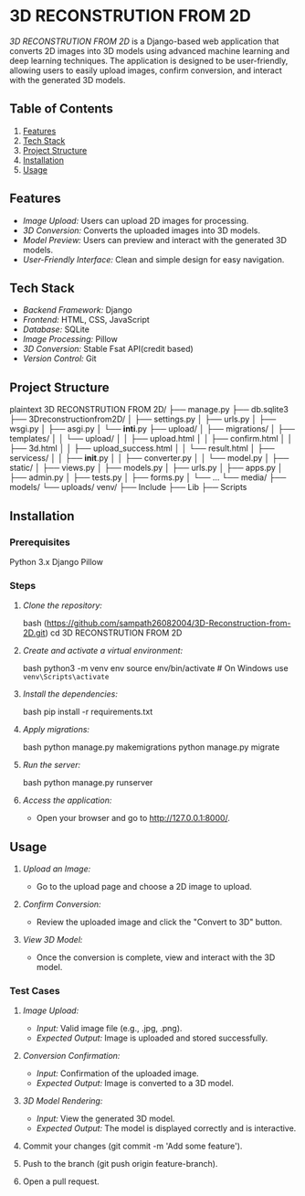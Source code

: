 # 3D RECONSTRUTION FROM 2D

*3D RECONSTRUTION FROM 2D* is a Django-based web application that converts 2D images into 3D models using advanced machine learning and deep learning techniques. The application is designed to be user-friendly, allowing users to easily upload images, confirm conversion, and interact with the generated 3D models.

## Table of Contents

1. [Features](#features)
2. [Tech Stack](#tech-stack)
3. [Project Structure](#project-structure)
4. [Installation](#installation)
5. [Usage](#usage)

## Features

- *Image Upload:* Users can upload 2D images for processing.
- *3D Conversion:* Converts the uploaded images into 3D models.
- *Model Preview:* Users can preview and interact with the generated 3D models.
- *User-Friendly Interface:* Clean and simple design for easy navigation.

## Tech Stack

- *Backend Framework:* Django
- *Frontend:* HTML, CSS, JavaScript
- *Database:* SQLite 
- *Image Processing:* Pillow
- *3D Conversion:* Stable Fsat API(credit based)
- *Version Control:* Git

## Project Structure

plaintext
3D RECONSTRUTION FROM 2D/
├── manage.py
├── db.sqlite3
├── 3Dreconstructionfrom2D/
│   ├── settings.py
│   ├── urls.py
│   ├── wsgi.py
│   ├── asgi.py
│   └── __inti__.py
├── upload/
│   ├── migrations/
│   ├── templates/
│   │   └── upload/
│   │       ├── upload.html
│   │       ├── confirm.html
│   │       ├── 3d.html
│   │       ├── upload_success.html
│   │       └── result.html
│   ├── servicess/
│   │   ├── __init__.py
│   │   ├── converter.py
│   │   └── model.py
│   ├── static/
│   ├── views.py
│   ├── models.py
│   ├── urls.py
│   ├── apps.py
│   ├── admin.py
│   ├── tests.py
│   ├── forms.py
│   └── ...
└── media/
    ├── models/
    └── uploads/
venv/
├── Include
├── Lib
├── Scripts


## Installation

### Prerequisites

Python 3.x
Django
Pillow

### Steps

1. *Clone the repository:*

   bash
(https://github.com/sampath26082004/3D-Reconstruction-from-2D.git)
cd 3D RECONSTRUTION FROM 2D
   

2. *Create and activate a virtual environment:*

   bash
   python3 -m venv env
   source env/bin/activate  # On Windows use `venv\Scripts\activate`
   

3. *Install the dependencies:*

   bash
   pip install -r requirements.txt
   

4. *Apply migrations:*

   bash
   python manage.py makemigrations
   python manage.py migrate
   

5. *Run the server:*

   bash
   python manage.py runserver
   

6. *Access the application:*
   - Open your browser and go to http://127.0.0.1:8000/.

## Usage

1. *Upload an Image:*
   - Go to the upload page and choose a 2D image to upload.
  
2. *Confirm Conversion:*
   - Review the uploaded image and click the "Convert to 3D" button.

3. *View 3D Model:*
   - Once the conversion is complete, view and interact with the 3D model.


### Test Cases

1. *Image Upload:*
   - *Input:* Valid image file (e.g., .jpg, .png).
   - *Expected Output:* Image is uploaded and stored successfully.

2. *Conversion Confirmation:*
   - *Input:* Confirmation of the uploaded image.
   - *Expected Output:* Image is converted to a 3D model.

3. *3D Model Rendering:*
   - *Input:* View the generated 3D model.
   - *Expected Output:* The model is displayed correctly and is interactive.
3. Commit your changes (git commit -m 'Add some feature').
4. Push to the branch (git push origin feature-branch).
5. Open a pull request.
